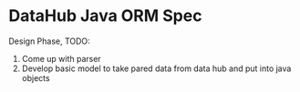 DataHub Java ORM Spec
=======
Design Phase, TODO:
1) Come up with parser
2) Develop basic model to take pared data from data hub and put into java objects